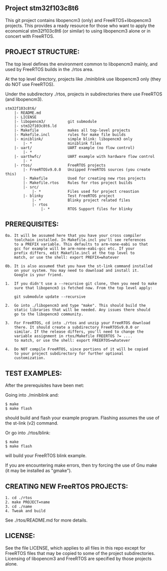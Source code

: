 Project stm32f103c8t6
---------------------

This git project contains libopencm3 (only) and FreeRTOS+libopencm3 projects.
This provides a ready resource for those who want to apply the economical
stm32f103c8t6 (or similar) to using libopencm3 alone or in concert with
FreeRTOS.

PROJECT STRUCTURE:
------------------

The top level defines the environment common to libopencm3 mainly, and
used by FreeRTOS builds in the ./rtos area.

At the top level directory, projects like ./miniblink use libopencm3
only (they do NOT use FreeRTOS).

Under the subdirectory ./rtos, projects in subdirectories there use
FreeRTOS (and libopencm3).

    stm32f103c8t6/
        |- README.md
        |- LICENSE
        |- libopencm3/          git submodule
        |- stm32f103c8t6.ld
        |- Makefile             makes all top-level projects
        |- Makefile.incl        rules for make file builds
        |- miniblink/           simple blink: libopencm3 only
            |- *                miniblink files
        |- uart/                UART example (no flow control)
            |- *        
        |- uarthwfc/            UART example with hardware flow control
            |- *
        |- rtos/                FreeRTOS projects
            |- FreeRTOSv9.0.0   Unzipped FreeRTOS sources (you create this)
            |- Makefile         Used for creating new rtos projects
            |- Makefile.rtos    Rules for rtos project builds
            |- src/
                |- *            Files used for project creastion
            |- blinky           Test FreeRTOS project
                |- *            Blinky project related files
                |- rtos
                    |- *        RTOS Support files for blinky
        
PREREQUISITES:
--------------

    0a. It will be assumed here that you have your cross compiler
        toolchain installed. In Makefile.incl you'll see references
        to a PREFIX variable. This defaults to arm-none-eabi so that
        gcc for example will be arm-none-eabi-gcc etc. If your 
        prefix differs, edit Makefile.incl at the top level to
        match, or use the shell: export PREFIX=whatever
    
    0b. It is also assumed that you have the st-link command installed
        on your system. You may need to download and install it. 
        Google is your friend.

    1.  If you didn't use a --recursive git clone, then you need to make
        sure that libopencm3 is fetched now. From the top level apply:
    
        git submodule update --recursive
    
    2.  Go into ./libopencm3 and type "make". This should build the 
        static libraries that will be needed. Any issues there should
        go to the libopencm3 community.
    
    3.  For FreeRTOS, cd into ./rtos and unzip your FreeRTOS download
        there. It should create a subdirectory FreeRTOSv9.0.0 or 
        similar. If the release differs, you'll need to change the
        variable assignment in rtos/Makefile FREERTOS ?= ....
        to match, or use the shell: export FREERTOS=whatever
    
    4.  Do NOT compile FreeRTOS, since portions of it will be copied
        to your project subdirectory for further optional
        customization.

TEST EXAMPLES:
--------------

After the prerequisites have been met:

Going into ./miniblink and:

    $ make
    $ make flash

should build and flash your example program. Flashing assumes the
use of the st-link (v2) command.

Or go into ./rtos/blink:

    $ make
    $ make flash

will build your FreeRTOS blink example.

If you are encountering make errors, then try forcing the use
of Gnu make (it may be installed as "gmake").

CREATING NEW FreeRTOS PROJECTS:
-------------------------------

    1. cd ./rtos
    2. make PROJECT=name
    3. cd ./name
    4. Tweak and build

See ./rtos/README.md for more details.

LICENSE:
--------

See the file LICENSE, which applies to all files in this repo except for
FreeRTOS files that may be copied to some of the project subdirectories.
Licensing of libopencm3 and FreeRTOS are specified by those projects alone.
